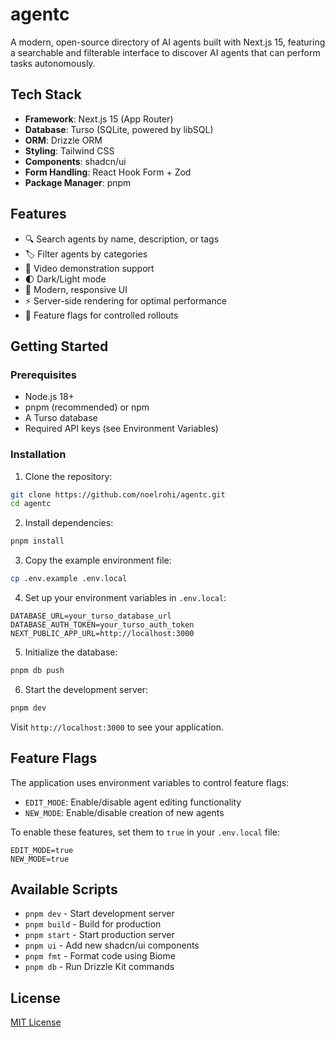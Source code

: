 # agentc

A modern, open-source directory of AI agents built with Next.js 15, featuring a searchable and filterable interface to discover AI agents that can perform tasks autonomously.

## Tech Stack

- **Framework**: Next.js 15 (App Router)
- **Database**: Turso (SQLite, powered by libSQL)
- **ORM**: Drizzle ORM
- **Styling**: Tailwind CSS
- **Components**: shadcn/ui
- **Form Handling**: React Hook Form + Zod
- **Package Manager**: pnpm

## Features

- 🔍 Search agents by name, description, or tags
- 🏷️ Filter agents by categories
- 🎥 Video demonstration support
- 🌓 Dark/Light mode
- 🎨 Modern, responsive UI
- ⚡ Server-side rendering for optimal performance
- 🔐 Feature flags for controlled rollouts

## Getting Started

### Prerequisites

- Node.js 18+ 
- pnpm (recommended) or npm
- A Turso database
- Required API keys (see Environment Variables)

### Installation

1. Clone the repository:
```bash
git clone https://github.com/noelrohi/agentc.git
cd agentc
```

2. Install dependencies:
```bash
pnpm install
```

3. Copy the example environment file:
```bash
cp .env.example .env.local
```

4. Set up your environment variables in `.env.local`:
```env
DATABASE_URL=your_turso_database_url
DATABASE_AUTH_TOKEN=your_turso_auth_token
NEXT_PUBLIC_APP_URL=http://localhost:3000
```

5. Initialize the database:
```bash
pnpm db push
```

6. Start the development server:
```bash
pnpm dev
```

Visit `http://localhost:3000` to see your application.

## Feature Flags

The application uses environment variables to control feature flags:

- `EDIT_MODE`: Enable/disable agent editing functionality
- `NEW_MODE`: Enable/disable creation of new agents

To enable these features, set them to `true` in your `.env.local` file:
```env
EDIT_MODE=true
NEW_MODE=true
```

## Available Scripts

- `pnpm dev` - Start development server
- `pnpm build` - Build for production
- `pnpm start` - Start production server
- `pnpm ui` - Add new shadcn/ui components
- `pnpm fmt` - Format code using Biome
- `pnpm db` - Run Drizzle Kit commands

## License
[MIT License](LICENSE.md)
